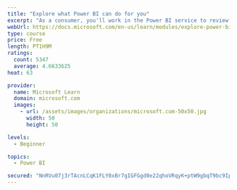 ```yaml
---
title: "Explore what Power BI can do for you"
excerpt: "As a consumer, you'll work in the Power BI service to review and interact with content that has been shared with you. This module provides the foundational information that you need to work effectively in the Power BI service."
webUrl: https://docs.microsoft.com/en-us/learn/modules/explore-power-bi-service/
type: course
price: Free
length: PT1H9M
ratings:
  count: 5347
  average: 4.6633625
heat: 63

provider:
  name: Microsoft Learn
  domain: microsoft.com
  images:
    - url: /assets/images/organizations/microsoft.com-50x50.jpg
      width: 50
      height: 50

levels:
  - Beginner

topics:
  - Power BI

secured: "NnRVu07j3rTAcnLCqK1FLY0xBr7gIGFGgd0e22qhoVRqyK+ptW9gbqT9bc9Ipu3f3A2u8dQlmtiQoatDbM+tGzwH0qER9qeUp3Ssx0GqcaYXBkHDOMQ7dRFJjmxSgPwtI+DUOa+q34X2LlYVv6jMYcClxj1B1Ow7cqTuqpeKA32Hh3DWJ2kc4l1xASmz3TaDbDW9/q0fQsLegxLO4yts/gkCYP5QB3HvGVorSmANilMXa9QPUmdCot4VS8bpwhuxLD8j40FvzFKCW8vhtkgc2n57ZXPBg3KU3Eg1J5GooO5+VVTMWQgtozOtPMGY/ESf+SufLoy2//r39tb5iHGeyws8sF0EEa+8fTaTy9dDWn1wrWiQwNf80UBrd5/ANTDZU1pNG/VWBt5DnVGdc1/Zng==;Kmexf3OQ9b9+mbXvZ5SriQ=="
---
```


